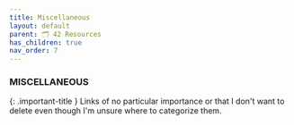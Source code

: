 ```yaml
---
title: Miscellaneous
layout: default
parent: 🗂️ 42 Resources
has_children: true
nav_order: 7
---
```


### **MISCELLANEOUS**

{: .important-title }
Links of no particular importance or that I don't want to delete even though I'm unsure where to categorize them.
